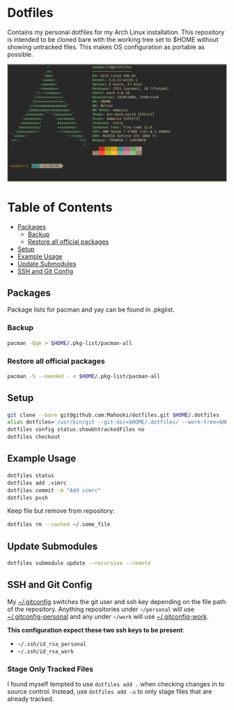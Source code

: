 # Dotfiles

Contains my personal dotfiles for my Arch Linux installation. This repository is intended to be cloned bare with the working tree set to $HOME without showing untracked files. This makes OS configuration as portable as possible.

![Gruvbox Neofetch](Pictures/README/Neofetch.png)

# Table of Contents

- [Packages](#packages)
  - [Backup](#backup)
  - [Restore all official packages](#restore-all-official-packages)
- [Setup](#setup)
- [Example Usage](#example-usage)
- [Update Submodules](#update-submodules)
- [SSH and Git Config](#ssh-and-git-config)

## Packages


Package lists for pacman and yay can be found in .pkglist.

### Backup

```bash
pacman -Qqe > $HOME/.pkg-list/pacman-all
```

### Restore all official packages

```bash
pacman -S --needed - < $HOME/.pkg-list/pacman-all
```

## Setup

```bash
git clone --bare git@github.com:Mahooki/dotfiles.git $HOME/.dotfiles
alias dotfiles='/usr/bin/git --git-dir=$HOME/.dotfiles/ --work-tree=$HOME'
dotfiles config status.showUntrackedFiles no
dotfiles checkout
```

## Example Usage

```bash
dotfiles status
dotfiles add .vimrc
dotfiles commit -m "Add vimrc"
dotfiles push
```

Keep file but remove from repository:

```bash
dotfiles rm --cached ~/.some_file
```

## Update Submodules

```bash
dotfiles submodule update --recursive --remote
```

## SSH and Git Config

My [~/.gitconfig](.gitconfig) switches the git user and ssh key depending on the file path of the repository.
Anything repositories under `~/personal` will use [~/.gitconfig-personal](.gitconfig-personal) and any under `~/work`
will use [~/.gitconfig-work](.gitconfig-work).

__This configuration expect these two ssh keys to be present__:
- `~/.ssh/id_rsa_personal`
- `~/.ssh/id_rsa_work`

### Stage Only Tracked Files

I found myself tempted to use `dotfiles add .` when checking changes in to source control. Instead,
use `dotfiles add -u` to only stage files that are already tracked.
